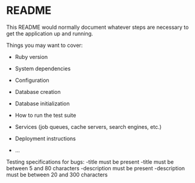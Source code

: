 # README

This README would normally document whatever steps are necessary to get the
application up and running.

Things you may want to cover:

* Ruby version

* System dependencies

* Configuration

* Database creation

* Database initialization

* How to run the test suite

* Services (job queues, cache servers, search engines, etc.)

* Deployment instructions

* ...

Testing specifications for bugs:
-title must be present
-title must be between 5 and 80 characters
-description must be present
-description must be between 20 and 300 characters
